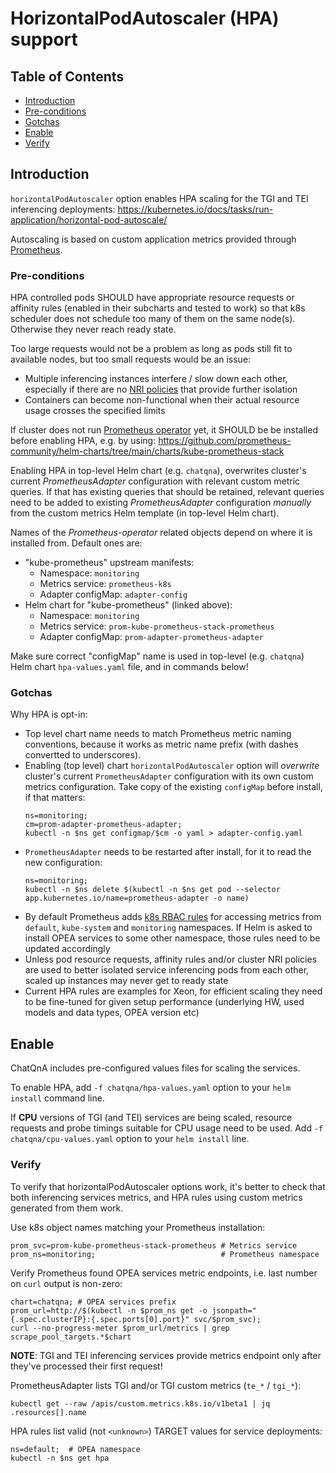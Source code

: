 # HorizontalPodAutoscaler (HPA) support

## Table of Contents

- [Introduction](#introduction)
- [Pre-conditions](#pre-conditions)
- [Gotchas](#gotchas)
- [Enable](#enable)
- [Verify](#verify)

## Introduction

`horizontalPodAutoscaler` option enables HPA scaling for the TGI and TEI inferencing deployments:
https://kubernetes.io/docs/tasks/run-application/horizontal-pod-autoscale/

Autoscaling is based on custom application metrics provided through [Prometheus](https://prometheus.io/).

### Pre-conditions

HPA controlled pods SHOULD have appropriate resource requests or affinity rules (enabled in their
subcharts and tested to work) so that k8s scheduler does not schedule too many of them on the same
node(s). Otherwise they never reach ready state.

Too large requests would not be a problem as long as pods still fit to available nodes, but too
small requests would be an issue:

- Multiple inferencing instances interfere / slow down each other, especially if there are no
  [NRI policies](https://github.com/opea-project/GenAIEval/tree/main/doc/platform-optimization)
  that provide further isolation
- Containers can become non-functional when their actual resource usage crosses the specified limits

If cluster does not run [Prometheus operator](https://github.com/prometheus-operator/kube-prometheus)
yet, it SHOULD be be installed before enabling HPA, e.g. by using:
https://github.com/prometheus-community/helm-charts/tree/main/charts/kube-prometheus-stack

Enabling HPA in top-level Helm chart (e.g. `chatqna`), overwrites cluster's current _PrometheusAdapter_
configuration with relevant custom metric queries. If that has existing queries that should be retained,
relevant queries need to be added to existing _PrometheusAdapter_ configuration _manually_ from the
custom metrics Helm template (in top-level Helm chart).

Names of the _Prometheus-operator_ related objects depend on where it is installed from.
Default ones are:

- "kube-prometheus" upstream manifests:
  - Namespace: `monitoring`
  - Metrics service: `prometheus-k8s`
  - Adapter configMap: `adapter-config`
- Helm chart for "kube-prometheus" (linked above):
  - Namespace: `monitoring`
  - Metrics service: `prom-kube-prometheus-stack-prometheus`
  - Adapter configMap: `prom-adapter-prometheus-adapter`

Make sure correct "configMap" name is used in top-level (e.g. `chatqna`) Helm chart
`hpa-values.yaml` file, and in commands below!

### Gotchas

Why HPA is opt-in:

- Top level chart name needs to match Prometheus metric naming conventions, because
  it works as metric name prefix (with dashes convertted to underscores).
- Enabling (top level) chart `horizontalPodAutoscaler` option will _overwrite_ cluster's current
  `PrometheusAdapter` configuration with its own custom metrics configuration.
  Take copy of the existing `configMap` before install, if that matters:
  ```console
  ns=monitoring;
  cm=prom-adapter-prometheus-adapter;
  kubectl -n $ns get configmap/$cm -o yaml > adapter-config.yaml
  ```
- `PrometheusAdapter` needs to be restarted after install, for it to read the new configuration:
  ```console
  ns=monitoring;
  kubectl -n $ns delete $(kubectl -n $ns get pod --selector app.kubernetes.io/name=prometheus-adapter -o name)
  ```
- By default Prometheus adds [k8s RBAC rules](https://github.com/prometheus-operator/kube-prometheus/blob/main/manifests/prometheus-roleBindingSpecificNamespaces.yaml)
  for accessing metrics from `default`, `kube-system` and `monitoring` namespaces. If Helm is
  asked to install OPEA services to some other namespace, those rules need to be updated accordingly
- Unless pod resource requests, affinity rules and/or cluster NRI policies are used to better isolated
  service inferencing pods from each other, scaled up instances may never get to ready state
- Current HPA rules are examples for Xeon, for efficient scaling they need to be fine-tuned for given setup
  performance (underlying HW, used models and data types, OPEA version etc)

## Enable

ChatQnA includes pre-configured values files for scaling the services.

To enable HPA, add `-f chatqna/hpa-values.yaml` option to your `helm install` command line.

If **CPU** versions of TGI (and TEI) services are being scaled, resource requests and probe timings
suitable for CPU usage need to be used. Add `-f chatqna/cpu-values.yaml` option to your `helm install`
line.

### Verify

To verify that horizontalPodAutoscaler options work, it's better to check that both inferencing
services metrics, and HPA rules using custom metrics generated from them work.

Use k8s object names matching your Prometheus installation:

```console
prom_svc=prom-kube-prometheus-stack-prometheus # Metrics service
prom_ns=monitoring;                            # Prometheus namespace
```

Verify Prometheus found OPEA services metric endpoints, i.e. last number on `curl` output is non-zero:

```console
chart=chatqna; # OPEA services prefix
prom_url=http://$(kubectl -n $prom_ns get -o jsonpath="{.spec.clusterIP}:{.spec.ports[0].port}" svc/$prom_svc);
curl --no-progress-meter $prom_url/metrics | grep scrape_pool_targets.*$chart
```

**NOTE**: TGI and TEI inferencing services provide metrics endpoint only after they've processed their first request!

PrometheusAdapter lists TGI and/or TGI custom metrics (`te_*` / `tgi_*`):

```console
kubectl get --raw /apis/custom.metrics.k8s.io/v1beta1 | jq .resources[].name
```

HPA rules list valid (not `<unknown>`) TARGET values for service deployments:

```console
ns=default;  # OPEA namespace
kubectl -n $ns get hpa
```
